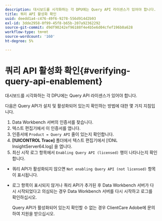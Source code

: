 ```yaml
---
description: 대시보드를 시각화하는 각 DPU에는 Query API 라이센스가 있어야 합니다.
title: 쿼리 API 활성화 확인
uuid: deedd1a4-c476-49f6-9278-556d914d2b93
exl-id: 3dde2958-0f99-45f8-b65b-207a92362292
source-git-commit: d9df90242ef96188f4e4b5e6d04cfef196b0a628
workflow-type: tm+mt
source-wordcount: '160'
ht-degree: 5%

---
```


# 쿼리 API 활성화 확인{#verifying-query-api-enablement}

대시보드를 시각화하는 각 DPU에는 Query API 라이센스가 있어야 합니다.

다음은 Query API가 설치 및 활성화되어 있는지 확인하는 방법에 대한 몇 가지 지침입니다.

1. Data Workbench 서버의 인증서를 찾습니다.
1. 텍스트 편집기에서 이 인증서를 엽니다.
1. 인증서에 `Product = Query API` 줄이 있는지 확인합니다.
1. **[!UICONTROL Trace]** 폴더에서 텍스트 편집기에서 [!DNL InsightServer64.log] 을 엽니다.
1. 최신 시작 로그 항목에서 `Enabling Query API (licensed)` 행이 나타나는지 확인합니다.

* 쿼리 API가 활성화되지 않으면 `Not enabling Query API (not licensed)` 항목이 표시됩니다.
* 로그 항목이 표시되지 않거나 쿼리 API가 추가된 후 Data Workbench 서버가 다시 시작되었다고 의심되는 경우 Data Workbench 서버를 다시 시작하고 로그를 확인하십시오.

   Query API가 활성화되어 있는지 확인할 수 없는 경우 ClientCare Adobe에 문의하여 지원을 받으십시오.
